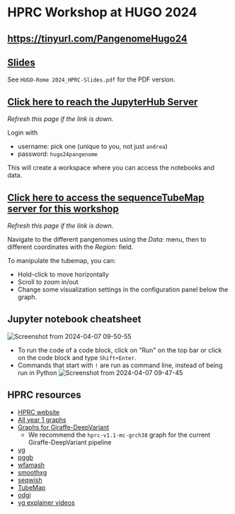 # HPRC Workshop at HUGO 2024

## https://tinyurl.com/PangenomeHugo24

## [Slides](https://docs.google.com/presentation/d/1HijsejJkJ8x_pEStdOHdVnI-DzNQmhUk9I6MF20Ppsk/edit?usp=sharing)


See `HUGO-Rome 2024_HPRC-Slides.pdf` for the PDF version.

## [Click here to reach the JupyterHub Server]()

*Refresh this page if the link is down.*

Login with 

- username: pick one (unique to you, not just `andrea`)
- password: `hugo24pangenome`

This will create a workspace where you can access the notebooks and data.

## [Click here to access the sequenceTubeMap server for this workshop](http://54.212.243.195/)

*Refresh this page if the link is down.*

Navigate to the different pangenomes using the *Data:* menu, then to different coordinates with the *Region:* field.

To manipulate the tubemap, you can:

- Hold-click to move horizontally
- Scroll to zoom in/out
- Change some visualization settings in the configuration panel below the graph.

## Jupyter notebook cheatsheet
![Screenshot from 2024-04-07 09-50-55](https://github.com/jmonlong/workshop-hprc-hugo24/assets/34357324/b893b51a-8cc1-44fa-af82-97339f42f9c9)

- To run the code of a code block, click on "Run" on the top bar or click on the code block and type `Shift+Enter`.
- Commands that start with `!` are run as command line, instead of being run in Python
![Screenshot from 2024-04-07 09-47-45](https://github.com/jmonlong/workshop-hprc-hugo24/assets/34357324/5ed0ad54-6bb5-4771-b0e2-e20d51e77ceb)

## HPRC resources
- [HPRC website](https://humanpangenome.org/)
- [All year 1 graphs](https://s3-us-west-2.amazonaws.com/human-pangenomics/index.html?prefix=pangenomes/freeze/freeze1/​)
- [Graphs for Giraffe-DeepVariant](https://s3-us-west-2.amazonaws.com/human-pangenomics/index.html?prefix=pangenomes/freeze/freeze1/minigraph-cactus/hprc-v1.1-mc-grch38/)
  - We recommend the `hprc-v1.1-mc-grch38` graph for the current Giraffe-DeepVariant pipeline
- [vg](https://github.com/vgteam/vg/)
- [pggb](https://github.com/pangenome/pggb)
- [wfamash](https://github.com/waveygang/wfmash)
- [smoothxg](https://github.com/pangenome/smoothxg)
- [seqwish](https://github.com/ekg/seqwish)
- [TubeMap](https://github.com/vgteam/sequenceTubeMap)
- [odgi](https://github.com/pangenome/odgi)
- [vg explainer videos](https://cglgenomics.sites.ucsc.edu/explainer-videos-for-variation-graphs-vg/?preview=true)
